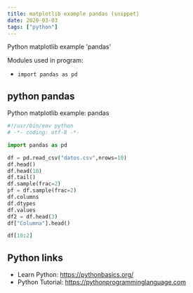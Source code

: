 ```yaml
---
title: matplotlib example pandas (snippet)
date: 2020-03-03
tags: ["python"]
---
```

Python matplotlib example 'pandas'


Modules used in program: 
* `import pandas as pd`

## python pandas

Python matplotlib example: pandas

```python
#!/usr/bin/env python
# -*- coding: utf-8 -*-

import pandas as pd

df = pd.read_csv("datos.csv",nrows=10)
df.head()
df.head(10)
df.tail()
df.sample(frac=2)
pf = df.sample(frac=2)
df.columns
df.dtypes
df.values
df2 = df.head(3)
df["Columna"].head()

df[10:2]

```

## Python links

- Learn Python: https://pythonbasics.org/
- Python Tutorial: https://pythonprogramminglanguage.com
